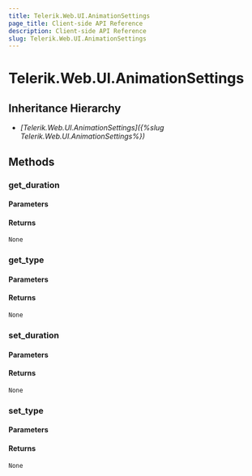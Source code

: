 ```yaml
---
title: Telerik.Web.UI.AnimationSettings
page_title: Client-side API Reference
description: Client-side API Reference
slug: Telerik.Web.UI.AnimationSettings
---
```


# Telerik.Web.UI.AnimationSettings  

## Inheritance Hierarchy

* *[Telerik.Web.UI.AnimationSettings]({%slug Telerik.Web.UI.AnimationSettings%})*

## Methods

###  get_duration

#### Parameters

#### Returns

`None` 

###  get_type

#### Parameters

#### Returns

`None` 

###  set_duration

#### Parameters

#### Returns

`None` 

###  set_type

#### Parameters

#### Returns

`None` 


